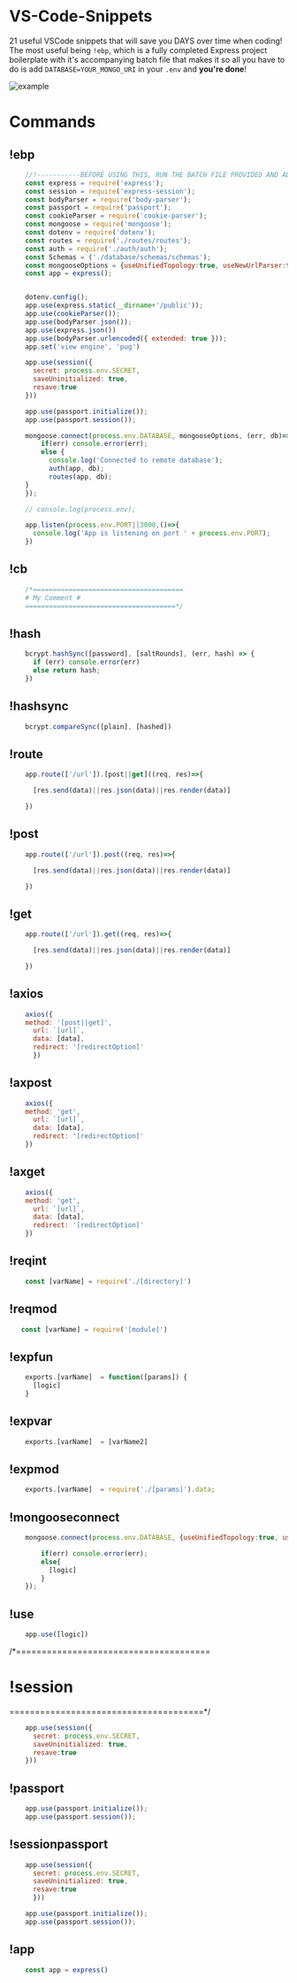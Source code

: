 # VS-Code-Snippets
21 useful VSCode snippets that will save you DAYS over time when coding! The most useful being `!ebp`, which is a fully completed Express project boilerplate with it's accompanying batch file that makes it so all you have to do is add `DATABASE=YOUR_MONGO_URI` in your `.env` and **you're done**! 

![example](https://i.gyazo.com/5799f622dc6e9f4ee1075bca3ccd2064.gif)

# Commands

## !ebp
```javascript
    //!-----------BEFORE USING THIS, RUN THE BATCH FILE PROVIDED AND ADD YOUR MONGOOSE URI AS ** DATABASE ** IN .ENV
    const express = require('express');
    const session = require('express-session');
    const bodyParser = require('body-parser');
    const passport = require('passport');
    const cookieParser = require('cookie-parser');
    const mongoose = require('mongoose');
    const dotenv = require('dotenv');
    const routes = require('./routes/routes');
    const auth = require('./auth/auth');
    const Schemas = ('./database/schemas/schemas');
    const mongooseOptions = {useUnifiedTopology:true, useNewUrlParser:true};
    const app = express();


    dotenv.config();
    app.use(express.static(__dirname+'/public'));
    app.use(cookieParser());
    app.use(bodyParser.json());
    app.use(express.json())
    app.use(bodyParser.urlencoded({ extended: true }));
    app.set('view engine', 'pug')

    app.use(session({
      secret: process.env.SECRET,
      saveUninitialized: true,
      resave:true
    }))

    app.use(passport.initialize());
    app.use(passport.session());

    mongoose.connect(process.env.DATABASE, mongooseOptions, (err, db)=>{
        if(err) console.error(err);  
        else { 
          console.log('Connected to remote database'); 
          auth(app, db); 
          routes(app, db); 
    }
    });

    // console.log(process.env);

    app.listen(process.env.PORT||3000,()=>{
      console.log('App is listening on port ' + process.env.PORT);
    })
```
## !cb 

```javascript
    /*======================================
    # My Comment #
    ======================================*/
```
## !hash
```javascript
    bcrypt.hashSync([password], [saltRounds], (err, hash) => {
      if (err) console.error(err)
      else return hash;
    })  
```

## !hashsync
```javascript
    bcrypt.compareSync([plain], [hashed])
```

## !route 
```javascript
    app.route(['/url']).[post||get]((req, res)=>{

      [res.send(data)||res.json(data)||res.render(data)]

    })
```
## !post
```javascript
    app.route(['/url']).post((req, res)=>{

      [res.send(data)||res.json(data)||res.render(data)]

    })
```
## !get
```javascript
    app.route(['/url']).get((req, res)=>{

      [res.send(data)||res.json(data)||res.render(data)]

    })
```
## !axios
```javascript
    axios({
    method: '[post||get]',
      url: `[url]`,
      data: [data],
      redirect: '[redirectOption]'
      })
```
## !axpost
```javascript
    axios({
    method: 'get',
      url: `[url]`,
      data: [data],
      redirect: '[redirectOption]'
    })
```
## !axget
```javascript
    axios({
    method: 'get',
      url: `[url]`,
      data: [data],
      redirect: '[redirectOption]'
    })
```
## !reqint
```javascript
    const [varName] = require('./[directory]')
```
## !reqmod
 ```javascript   
    const [varName] = require('[module]')
```
## !expfun
```javascript
    exports.[varName]  = function([params]) {
      [logic]
    }
```
## !expvar
```javascript
    exports.[varName]  = [varName2]
```
## !expmod
```javascript
    exports.[varName]  = require('./[params]').data;
```
## !mongooseconnect
```javascript
    mongoose.connect(process.env.DATABASE, {useUnifiedTopology:true, useNewUrlParser:true}, (err, db)=>{

        if(err) console.error(err); 
        else{ 
          [logic]
        }
    });
```
## !use
```javascript
    app.use([logic])
```
/*======================================
# !session #
======================================*/
```javascript
    app.use(session({
      secret: process.env.SECRET,
      saveUninitialized: true,
      resave:true
    })) 
```
## !passport
```javascript
    app.use(passport.initialize());
    app.use(passport.session());
```
## !sessionpassport
```javascript
    app.use(session({
      secret: process.env.SECRET,
      saveUninitialized: true,
      resave:true
      }))

    app.use(passport.initialize());
    app.use(passport.session());

```
## !app 

```javascript
    const app = express() 
